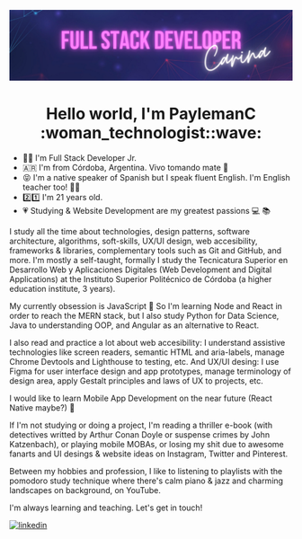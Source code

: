 ![Banner](https://github.com/PaylemanC/PaylemanC/blob/main/assets/Banner.png)
<h1 align="center"> Hello world, I'm PaylemanC :woman_technologist::wave: </h1>

* :woman_technologist: I'm Full Stack Developer Jr.
* :argentina: I'm from Córdoba, Argentina. Vivo tomando mate :mate:
* :stuck_out_tongue_closed_eyes: I'm a native speaker of Spanish but I speak fluent English. I'm English teacher too! :woman_teacher:
* :two::one: I'm 21 years old. 
* :heartpulse: Studying & Website Development are my greatest passions :computer:	:books:

I study all the time about technologies, design patterns, software architecture, algorithms, soft-skills, UX/UI design, web accesibility, frameworks & libraries, complementary tools such as Git and GitHub, and more. I'm mostly a self-taught, formally I study the Tecnicatura Superior en Desarrollo Web y Aplicaciones Digitales (Web Development and Digital Applications) at the Instituto Superior Politécnico de Córdoba (a higher education institute, 3 years).

My currently obsession is JavaScript :yellow_heart: So I'm learning Node and React in order to reach the MERN stack, but I also study Python for Data Science, Java to understanding OOP, and Angular as an alternative to React. 

I also read and practice a lot about web accesibility: I understand assistive technologies like screen readers, semantic HTML and aria-labels, manage Chrome Devtools and Lighthouse to testing, etc.  And UX/UI desing: I use Figma for user interface design and app prototypes, manage terminology of design area, apply Gestalt principles and laws of UX to projects, etc.

I would like to learn Mobile App Development on the near future (React Native maybe?) :iphone:

If I'm not studying or doing a project, I'm reading a thriller e-book (with detectives writted by Arthur Conan Doyle or suspense crimes by John Katzenbach), or playing mobile MOBAs, or losing my shit due to awesome fanarts and UI desings & website ideas on Instagram, Twitter and Pinterest.

Between my hobbies and profession, I like to listening to playlists with the pomodoro study technique where there's calm piano & jazz and charming landscapes on background, on YouTube.

I'm always learning and teaching. Let's get in touch! 

[![linkedin](https://img.shields.io/badge/linkedin-0A66C2?style=for-the-badge&logo=linkedin&logoColor=white)](https://www.linkedin.com/in/carina-rocio-payleman/)
<!--
**PaylemanC/PaylemanC** is a ✨ _special_ ✨ repository because its `README.md` (this file) appears on your GitHub profile.

Here are some ideas to get you started:

- 🔭 I’m currently working on ...
- 🌱 I’m currently learning ...
- 👯 I’m looking to collaborate on ...
- 🤔 I’m looking for help with ...
- 💬 Ask me about ...
- 📫 How to reach me: ...
- 😄 Pronouns: ...
- ⚡ Fun fact: ...
-->
